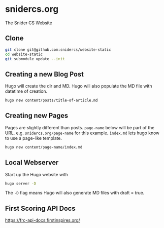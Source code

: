 # snidercs.org
The Snider CS Website

## Clone
```bash
git clone git@github.com:snidercs/website-static
cd website-static
git submodule update --init
```

## Creating a new Blog Post
Hugo will create the dir and MD. Hugo will also populate the MD file with datetime of creation.
```bash
hugo new content/posts/title-of-article.md
```
## Creating new Pages
Pages are slightly different than posts. `page-name` below will be part of the URL. e.g. `snidercs.org/page-name` for this example. `index.md` lets hugo know to use a page-like template.
```bash
hugo new content/page-name/index.md
```

## Local Webserver
Start up the Hugo website with
```bash
hugo server -D
```
The `-D` flag means Hugo will also generate MD files with draft = true.

## First Scoring API Docs
https://frc-api-docs.firstinspires.org/
